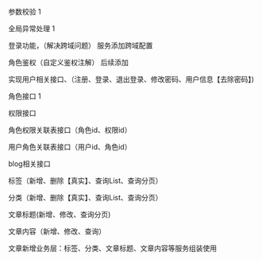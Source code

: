 参数校验    1

全局异常处理 1

登录功能，（解决跨域问题）  服务添加跨域配置

角色鉴权（自定义鉴权注解）  后续添加

实现用户相关接口、（注册、登录、退出登录、修改密码、用户信息【去除密码】)

角色接口 1

权限接口

角色权限关联表接口（角色id、权限id）

用户角色关联表接口（用户id、角色id）




blog相关接口

标签（新增、删除【真实】、查询List<Map>、查询分页）

分类（新增、删除【真实】、查询List<Map>、查询分页）

文章标题(新增、修改、查询分页)

文章内容（新增、修改、查询）



文章新增业务层：标签、分类、文章标题、文章内容等服务组装使用